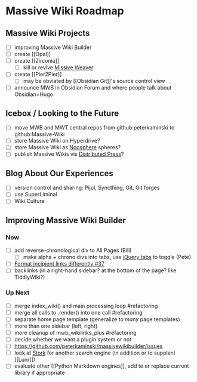 # Massive Wiki Roadmap

## Massive Wiki Projects

- [ ] improving Massive Wiki Builder
- [ ] create [[Opal]]
- [ ] create [[Zirconia]]
	- [ ] kill or revive [Missive Weaver](https://github.com/peterkaminski/missive-weaver)
- [ ] create [[Pier2Pier]]
	- [ ] may be obviated by [[Obsidian Git]]'s source control view
- [ ] announce MWB in Obsidian Forum and where people talk about Obsidian+Hugo

## Icebox / Looking to the Future

- [ ] move MWB and MWT central repos from github:peterkaminski to github:Massive-Wiki
- [ ] store Massive Wiki on Hyperdrive?
- [ ] store Massive Wiki as [Noosphere](https://subconscious.substack.com/p/noosphere-a-protocol-for-thought) spheres?
- [ ] publish Massive Wikis vis [Distributed Press](https://distributed.press/)?

## Blog About Our Experiences

- [ ] version control and sharing: Pijul, Syncthing, Git, Git forges
- [ ] use SuperLiminal
- [ ] Wiki Culture

## Improving Massive Wiki Builder

### Now

- [ ] add reverse-chronological div to All Pages (Bill)
	- [ ] make alpha + chrono divs into tabs, use [jQuery tabs](https://jqueryui.com/tabs/) to toggle (Pete)
- [ ] [Format incipient links differently #37](https://github.com/peterkaminski/massivewikibuilder/issues/37)
- [ ] backlinks (in a right-hand sidebar? at the bottom of the page? like TiddlyWiki?)

### Up Next

- [ ] merge index_wiki() and main processing loop #refactoring
- [ ] merge all calls to .render() into one call #refactoring
- [ ] separate home page template (generalize to _many_ page templates)
- [ ] more than one sidebar (left, right)
- [ ] more cleanup of mwb_wikilinks_plus #refactoring
- [ ] decide whether we want a plugin system or not
- [ ] <https://github.com/peterkaminski/massivewikibuilder/issues>
- [ ] look at [Stork](https://stork-search.net/) for another search engine (in addition or to supplant [[Lunr]])
- [ ] evaluate other [[Python Markdown engines]], add to or replace current library if appropriate
